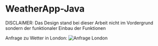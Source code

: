 # WeatherApp-Java

DISCLAIMER: Das Design stand bei dieser Arbeit nicht im Vordergrund sondern der funktionaler Einbau der Funktionen

Anfrage zu Wetter in London:
![Anfrage London](https://github.com/MarcelEpple/WeatherApp-Java/assets/147624749/fd0d0721-6b26-4635-a153-38f0c3ee55d0)

